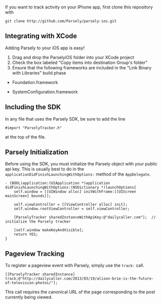 If you want to track activity on your iPhone app, first clone this repository with

    git clone http://github.com/Parsely/parsely-ios.git

Integrating with XCode
----------------------

Adding Parsely to your iOS app is easy!

1. Drag and drop the ParselyiOS folder into your XCode project
2. Check the box labeled "Copy items into destination Group's folder"
3. Ensure that the following frameworks are included in the "Link Binary with Libraries" build phase

*  Foundation.framework

*  SystemConfiguration.framework

Including the SDK
-----------------

In any file that uses the Parsely SDK, be sure to add the line

    #import "ParselyTracker.h"
    
at the top of the file.

Parsely Initialization
----------------------

Before using the SDK, you must initialize the Parsely object with your public api key. This is usually best to do in the `applicationDidFinishLaunchingWithOptions:` method of the `AppDelegate`.

    - (BOOL)application:(UIApplication *)application didFinishLaunchingWithOptions:(NSDictionary *)launchOptions{
        self.window = [[UIWindow alloc] initWithFrame:[[UIScreen mainScreen] bounds]];

        self.viewController = [[ViewController alloc] init];
        self.window.rootViewController = self.viewController;

        [ParselyTracker sharedInstanceWithApiKey:@"dailycaller.com"];  // initialize the Parsely tracker
    
        [self.window makeKeyAndVisible];
        return YES;
    }

Pageview Tracking
-----------------

To register a pageview event with Parsely, simply use the `track:` call.

    [[ParselyTracker sharedInstance] track:@"http://dailycaller.com/2013/03/19/alison-brie-is-the-future-of-television-photos/"];
    
This call requires the canonical URL of the page corresponding to the post currently being viewed.